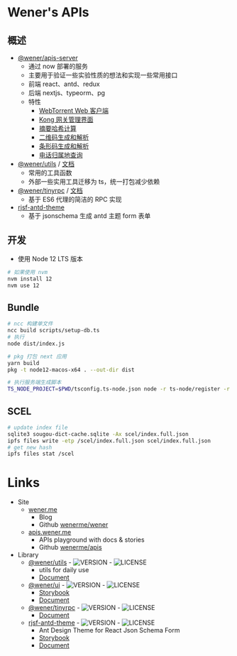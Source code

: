 # Wener's APIs

## 概述

- [@wener/apis-server](https://apis.wener.me)
  - 通过 now 部署的服务
  - 主要用于验证一些实验性质的想法和实现一些常用接口
  - 前端 react、antd、redux
  - 后端 nextjs、typeorm、pg
  - 特性
    - [WebTorrent Web 客户端](https://apis.wener.me/webtorrent/client)
    - [Kong 网关管理界面](https://apis.wener.me/kong/admin)
    - [摘要哈希计算](https://apis.wener.me/hash/digest)
    - [二维码生成和解析](https://apis.wener.me/barcode/qrcode/builder)
    - [条形码生成和解析](https://apis.wener.me/barcode/linear/builder)
    - [电话归属地查询](https://apis.wener.me/phone/attribution)
- [@wener/utils](https://www.npmjs.com/package/@wener/utils) / [文档](https://apis.wener.me/docs/@wener/utils/index.html)
  - 常用的工具函数
  - 外部一些实用工具迁移为 ts，统一打包减少依赖
- [@wener/tinyrpc](https://www.npmjs.com/package/@wener/tinyrpc) / [文档](https://apis.wener.me/docs/@wener/tinyrpc/index.html)
  - 基于 ES6 代理的简洁的 RPC 实现
- [rjsf-antd-theme](https://www.npmjs.com/package/rjsf-antd-theme)
  - 基于 jsonschema 生成 antd 主题 form 表单

## 开发

- 使用 Node 12 LTS 版本

```bash
# 如果使用 nvm
nvm install 12
nvm use 12
```

## Bundle

```bash
# ncc 构建单文件
ncc build scripts/setup-db.ts
# 执行
node dist/index.js

# pkg 打包 next 应用
yarn build
pkg -t node12-macos-x64 . --out-dir dist

# 执行服务端生成脚本
TS_NODE_PROJECT=$PWD/tsconfig.ts-node.json node -r ts-node/register -r tsconfig-paths/register server/prebuild.ts
```

## SCEL

```bash
# update index file
sqlite3 sougou-dict-cache.sqlite -Ax scel/index.full.json
ipfs files write -etp /scel/index.full.json scel/index.full.json
# get new hash
ipfs files stat /scel
```

<!-- LINK:BEGIN -->

# Links

- Site
  - [wener.me](https://wener.me)
    - Blog
    - Github [wenerme/wener](https://github.com/wenerme/wener)
  - [apis.wener.me](https://apis.wener.me/)
    - APIs playground with docs & stories
    - Github [wenerme/apis](https://github.com/wenerme/apis)
- Library
  - [@wener/utils](https://www.npmjs.com/package/@wener/utils) - ![VERSION](https://img.shields.io/npm/v/@wener/utils) - ![LICENSE](https://img.shields.io/npm/l/@wener/utils)
    - utils for daily use
    - [Document](https://apis.wener.me/docs/@wener/utils/)
  - [@wener/ui](https://www.npmjs.com/package/@wener/ui) - ![VERSION](https://img.shields.io/npm/v/@wener/ui) - ![LICENSE](https://img.shields.io/npm/l/@wener/ui)
    - [Storybook](https://apis.wener.me/storybook/@wener/ui)
    - [Document](https://apis.wener.me/docs/@wener/ui/)
  - [@wener/tinyrpc](https://www.npmjs.com/package/@wener/tinyrpc) - ![VERSION](https://img.shields.io/npm/v/@wener/tinyrpc) - ![LICENSE](https://img.shields.io/npm/l/@wener/tinyrpc)
    - [Document](https://apis.wener.me/docs/@wener/tinyrpc/)
  - [rjsf-antd-theme](https://www.npmjs.com/package/rjsf-antd-theme) - ![VERSION](https://img.shields.io/npm/v/rjsf-antd-theme) - ![LICENSE](https://img.shields.io/npm/l/rjsf-antd-theme)
    - Ant Design Theme for React Json Schema Form
    - [Storybook](https://apis.wener.me/storybook/rjsf-antd-theme)
    - [Document](https://apis.wener.me/docs/rjsf-antd-theme/)

<!-- LINK:END -->

